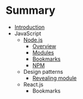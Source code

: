 # Summary

* [Introduction](README.md)
* JavaScript
   * [Node.js](nodejs.md)
       * [Overview](new.md)
       * [Modules](modules.md)
       * [Bookmarks](bookmarks.md)
       * [NPM](npm.md)
   * Design patterns
       * [Revealing module](revealing_module.md)
   * React.js
       * Bookmarks

